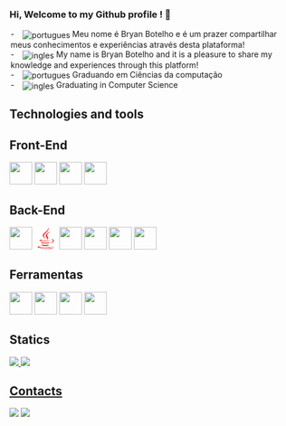 ### Hi, Welcome to my Github profile ! 👋

<div style="margin: 2px;">
- &ensp; <img align="center" alt="portugues" height="23" src="https://cdn.icon-icons.com/icons2/40/PNG/128/flagofBrazil_6577.png"> Meu nome é Bryan Botelho e é um prazer compartilhar meus conhecimentos e experiências através desta plataforma! <br>
- &ensp; <img align="center" alt="ingles" height="23" src= "https://cdn-icons-png.flaticon.com/512/330/330459.png"> My name is Bryan Botelho and it is a pleasure to share my knowledge and experiences through this platform! <br>
- &ensp; <img align="center" alt="portugues" height="23" src="https://cdn.icon-icons.com/icons2/40/PNG/128/flagofBrazil_6577.png"> Graduando em Ciências da computação <br> 
- &ensp; <img align="center" alt="ingles" height="23" src= "https://cdn-icons-png.flaticon.com/512/330/330459.png"> Graduating in Computer Science <br> 
 </div>
 
## Technologies and tools

## Front-End
<div>
<img src="https://cdn.jsdelivr.net/gh/devicons/devicon/icons/html5/html5-original.svg" width="40" height="40"/>
<img src="https://cdn.jsdelivr.net/gh/devicons/devicon/icons/css3/css3-original.svg" width="40" height="40"/> 
<img src="https://cdn.jsdelivr.net/gh/devicons/devicon/icons/javascript/javascript-original.svg" width="40" height="40"/>
<img src="https://icongr.am/devicon/typescript-plain.svg"height="40" width="40" />
</div>

## Back-End
<div>
 <img src="https://cdn.jsdelivr.net/gh/devicons/devicon/icons/postgresql/postgresql-original-wordmark.svg" width="40" height="40"/>
 <img src="https://raw.githubusercontent.com/devicons/devicon/master/icons/java/java-plain.svg" height="40" width="40" />
 <img src="https://icongr.am/devicon/c-original.svg" height="40" width="40" />
 <img src="https://cdn.jsdelivr.net/gh/devicons/devicon/icons/nodejs/nodejs-original-wordmark.svg" width="40" height="40"/>
 <img src="https://cdn.jsdelivr.net/gh/devicons/devicon/icons/mongodb/mongodb-original-wordmark.svg" width="40" height="40"/>
 <img src="https://cdn.jsdelivr.net/gh/devicons/devicon/icons/mysql/mysql-original-wordmark.svg" width="40" height="40"/>
</div>

## Ferramentas
<div>
<img src="https://cdn.jsdelivr.net/gh/devicons/devicon/icons/git/git-original.svg" width="40" height="40"/>
<img src="https://cdn.jsdelivr.net/gh/devicons/devicon/icons/linux/linux-original.svg" width="40" height="40"/>
<img src="https://cdn.jsdelivr.net/gh/devicons/devicon/icons/vscode/vscode-original.svg" width="40" height="40"/>
<img src="https://cdn.jsdelivr.net/gh/devicons/devicon/icons/insomnia/insomnia-original.svg" width="40" height="40"/>
</div>

## Statics 
  <div>
  <a href="https://github.com/bryanbotelho">
  <img loading="lazy" height="150em" src="https://github-readme-stats.vercel.app/api?username=bryanbotelho&show_icons=true&theme=dark&include_all_commits=true&count_private=true&cache_seconds=600"/>
  <img loading="lazy" height="150em" src="https://github-readme-stats.vercel.app/api/top-langs/?username=bryanbotelho&layout=compact&langs_count=7&theme=dark"/>
  </div>
   
## Contacts
<div>
  <a href = "mailto:gamezer.top01@gmail.com"><img src="https://img.shields.io/badge/-Gmail-%23333?style=for-the-badge&logo=gmail&logoColor=white" target="_blank"></a>
  <a href="https://www.linkedin.com/in/bryan-botelho-671251212/" target="_blank"><img src="https://img.shields.io/badge/-LinkedIn-%230077B5?style=for-the-badge&logo=linkedin&logoColor=white" target="_blank"></a>
</div>
